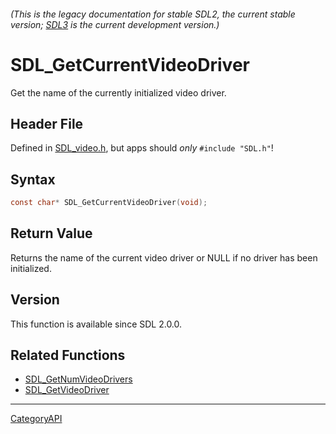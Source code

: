 ###### (This is the legacy documentation for stable SDL2, the current stable version; [SDL3](https://wiki.libsdl.org/SDL3/) is the current development version.)
# SDL_GetCurrentVideoDriver

Get the name of the currently initialized video driver.

## Header File

Defined in [SDL_video.h](https://github.com/libsdl-org/SDL/blob/SDL2/include/SDL_video.h), but apps should _only_ `#include "SDL.h"`!

## Syntax

```c
const char* SDL_GetCurrentVideoDriver(void);

```

## Return Value

Returns the name of the current video driver or NULL if no driver has been
initialized.

## Version

This function is available since SDL 2.0.0.

## Related Functions

* [SDL_GetNumVideoDrivers](SDL_GetNumVideoDrivers)
* [SDL_GetVideoDriver](SDL_GetVideoDriver)

----
[CategoryAPI](CategoryAPI)

